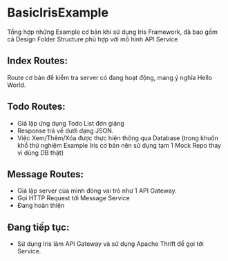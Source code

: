 # BasicIrisExample

Tổng hợp những Example cơ bản khi sử dụng Iris Framework, đã bao gồm cả Design Folder Structure phù hợp với mô hình API Service

## Index Routes:

Route cơ bản để kiểm tra server có đang hoạt động, mang ý nghĩa Hello World.

## Todo Routes:

- Giả lập ứng dụng Todo List đơn giảng
- Response trả về dưới dạng JSON. 
- Việc Xem/Thêm/Xóa được thực hiện thông qua Database (trong khuôn khổ thử nghiệm Example Iris cơ bản nên sử dụng tạm 1 Mock Repo thay vì dùng DB thật)

## Message Routes:

- Giả lập server của mình đóng vai trò như 1 API Gateway.
- Gọi HTTP Request tới Message Service
- Đang hoàn thiện

## Đang tiếp tục:

- Sử dụng Iris làm API Gateway và sử dụng Apache Thrift để gọi tới Service.
